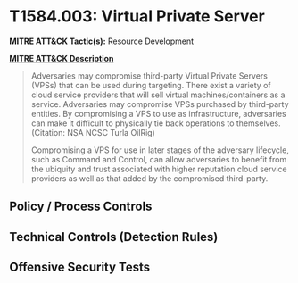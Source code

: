 # T1584.003: Virtual Private Server
**MITRE ATT&CK Tactic(s):** Resource Development

**[MITRE ATT&CK Description](https://attack.mitre.org/techniques/T1584/003)**
<blockquote>Adversaries may compromise third-party Virtual Private Servers (VPSs) that can be used during targeting. There exist a variety of cloud service providers that will sell virtual machines/containers as a service. Adversaries may compromise VPSs purchased by third-party entities. By compromising a VPS to use as infrastructure, adversaries can make it difficult to physically tie back operations to themselves.(Citation: NSA NCSC Turla OilRig)

Compromising a VPS for use in later stages of the adversary lifecycle, such as Command and Control, can allow adversaries to benefit from the ubiquity and trust associated with higher reputation cloud service providers as well as that added by the compromised third-party.</blockquote>

## Policy / Process Controls
## Technical Controls (Detection Rules)

## Offensive Security Tests
